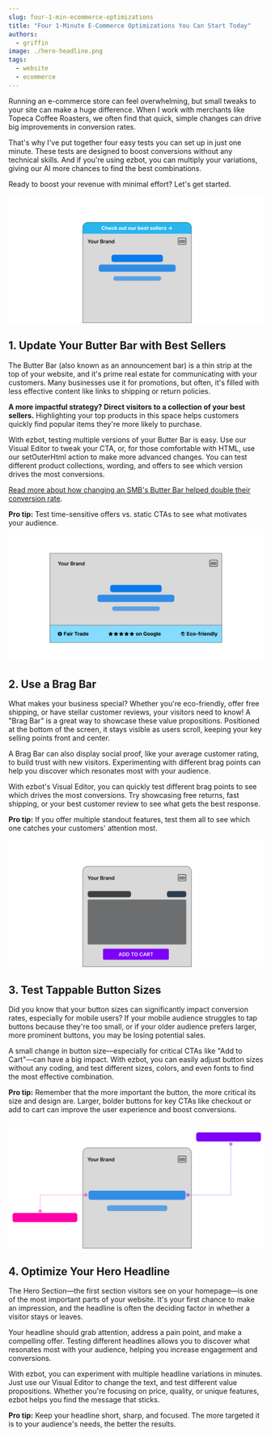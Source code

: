 ```yaml
---
slug: four-1-min-ecommerce-optimizations
title: "Four 1-Minute E-Commerce Optimizations You Can Start Today"
authors:
  - griffin
image: ./hero-headline.png
tags:
  - website
  - ecommerce
---
```


Running an e-commerce store can feel overwhelming, but small tweaks to your site can make a huge difference. When I work with merchants like Topeca Coffee Roasters, we often find that quick, simple changes can drive big improvements in conversion rates.

That's why I've put together four easy tests you can set up in just one minute. These tests are designed to boost conversions without any technical skills. And if you're using ezbot, you can multiply your variations, giving our AI more chances to find the best combinations.

Ready to boost your revenue with minimal effort? Let's get started.

<!-- truncate -->

![Optimize your butter bar by linking to best sellers](./butter-bar.png)

## 1. Update Your Butter Bar with Best Sellers

The Butter Bar (also known as an announcement bar) is a thin strip at the top of your website, and it's prime real estate for communicating with your customers. Many businesses use it for promotions, but often, it's filled with less effective content like links to shipping or return policies.

**A more impactful strategy? Direct visitors to a collection of your best sellers.** Highlighting your top products in this space helps customers quickly find popular items they're more likely to purchase.

With ezbot, testing multiple versions of your Butter Bar is easy. Use our Visual Editor to tweak your CTA, or, for those comfortable with HTML, use our setOuterHtml action to make more advanced changes. You can test different product collections, wording, and offers to see which version drives the most conversions.

[Read more about how changing an SMB's Butter Bar helped double their conversion rate](../small-business-case-study).

**Pro tip:** Test time-sensitive offers vs. static CTAs to see what motivates your audience.

![Use a brag bar to tell your customers why you're special](./brag-bar.png)

## 2. Use a Brag Bar

What makes your business special? Whether you're eco-friendly, offer free shipping, or have stellar customer reviews, your visitors need to know! A "Brag Bar" is a great way to showcase these value propositions. Positioned at the bottom of the screen, it stays visible as users scroll, keeping your key selling points front and center.

A Brag Bar can also display social proof, like your average customer rating, to build trust with new visitors. Experimenting with different brag points can help you discover which resonates most with your audience.

With ezbot's Visual Editor, you can quickly test different brag points to see which drives the most conversions. Try showcasing free returns, fast shipping, or your best customer review to see what gets the best response.

**Pro tip:** If you offer multiple standout features, test them all to see which one catches your customers' attention most.

![Picking the right button size can make the difference between a checkout and an abandonment](./button-size.png)

## 3. Test Tappable Button Sizes

Did you know that your button sizes can significantly impact conversion rates, especially for mobile users? If your mobile audience struggles to tap buttons because they're too small, or if your older audience prefers larger, more prominent buttons, you may be losing potential sales.

A small change in button size—especially for critical CTAs like "Add to Cart"—can have a big impact. With ezbot, you can easily adjust button sizes without any coding, and test different sizes, colors, and even fonts to find the most effective combination.

**Pro tip:** Remember that the more important the button, the more critical its size and design are. Larger, bolder buttons for key CTAs like checkout or add to cart can improve the user experience and boost conversions.

![Optimize your Hero's Headline](./hero-headline.png)

## 4. Optimize Your Hero Headline

The Hero Section—the first section visitors see on your homepage—is one of the most important parts of your website. It's your first chance to make an impression, and the headline is often the deciding factor in whether a visitor stays or leaves.

Your headline should grab attention, address a pain point, and make a compelling offer. Testing different headlines allows you to discover what resonates most with your audience, helping you increase engagement and conversions.

With ezbot, you can experiment with multiple headline variations in minutes. Just use our Visual Editor to change the text, and test different value propositions. Whether you're focusing on price, quality, or unique features, ezbot helps you find the message that sticks.

**Pro tip:** Keep your headline short, sharp, and focused. The more targeted it is to your audience's needs, the better the results.
